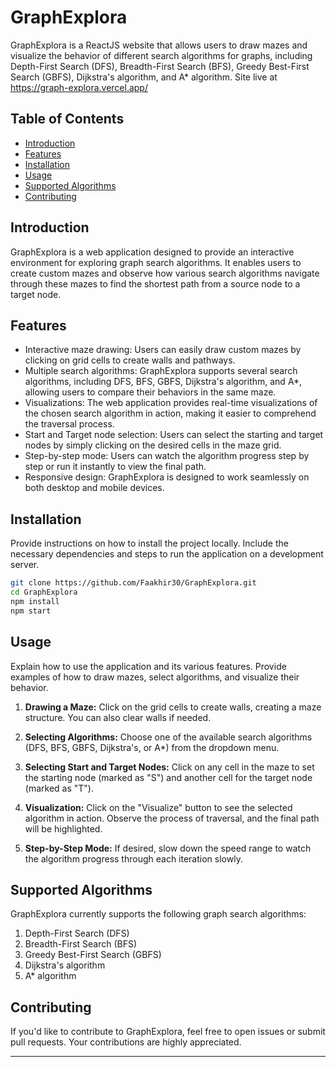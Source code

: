 # GraphExplora

GraphExplora is a ReactJS website that allows users to draw mazes and visualize the behavior of different search algorithms for graphs, including Depth-First Search (DFS), Breadth-First Search (BFS), Greedy Best-First Search (GBFS), Dijkstra's algorithm, and A* algorithm.
Site live at https://graph-explora.vercel.app/
## Table of Contents

- [Introduction](#introduction)
- [Features](#features)
- [Installation](#installation)
- [Usage](#usage)
- [Supported Algorithms](#supported-algorithms)
- [Contributing](#contributing)

## Introduction

GraphExplora is a web application designed to provide an interactive environment for exploring graph search algorithms. It enables users to create custom mazes and observe how various search algorithms navigate through these mazes to find the shortest path from a source node to a target node.

## Features

- Interactive maze drawing: Users can easily draw custom mazes by clicking on grid cells to create walls and pathways.
- Multiple search algorithms: GraphExplora supports several search algorithms, including DFS, BFS, GBFS, Dijkstra's algorithm, and A*, allowing users to compare their behaviors in the same maze.
- Visualizations: The web application provides real-time visualizations of the chosen search algorithm in action, making it easier to comprehend the traversal process.
- Start and Target node selection: Users can select the starting and target nodes by simply clicking on the desired cells in the maze grid.
- Step-by-step mode: Users can watch the algorithm progress step by step or run it instantly to view the final path.
- Responsive design: GraphExplora is designed to work seamlessly on both desktop and mobile devices.

## Installation

Provide instructions on how to install the project locally. Include the necessary dependencies and steps to run the application on a development server.

```bash
git clone https://github.com/Faakhir30/GraphExplora.git
cd GraphExplora
npm install
npm start
```

## Usage

Explain how to use the application and its various features. Provide examples of how to draw mazes, select algorithms, and visualize their behavior.

1. **Drawing a Maze:** Click on the grid cells to create walls, creating a maze structure. You can also clear walls if needed.

2. **Selecting Algorithms:** Choose one of the available search algorithms (DFS, BFS, GBFS, Dijkstra's, or A*) from the dropdown menu.

3. **Selecting Start and Target Nodes:** Click on any cell in the maze to set the starting node (marked as "S") and another cell for the target node (marked as "T").

4. **Visualization:** Click on the "Visualize" button to see the selected algorithm in action. Observe the process of traversal, and the final path will be highlighted.

5. **Step-by-Step Mode:** If desired, slow down the speed range to watch the algorithm progress through each iteration slowly.

## Supported Algorithms

GraphExplora currently supports the following graph search algorithms:

1. Depth-First Search (DFS)
2. Breadth-First Search (BFS)
3. Greedy Best-First Search (GBFS)
4. Dijkstra's algorithm
5. A* algorithm

## Contributing

If you'd like to contribute to GraphExplora, feel free to open issues or submit pull requests. Your contributions are highly appreciated.

---
